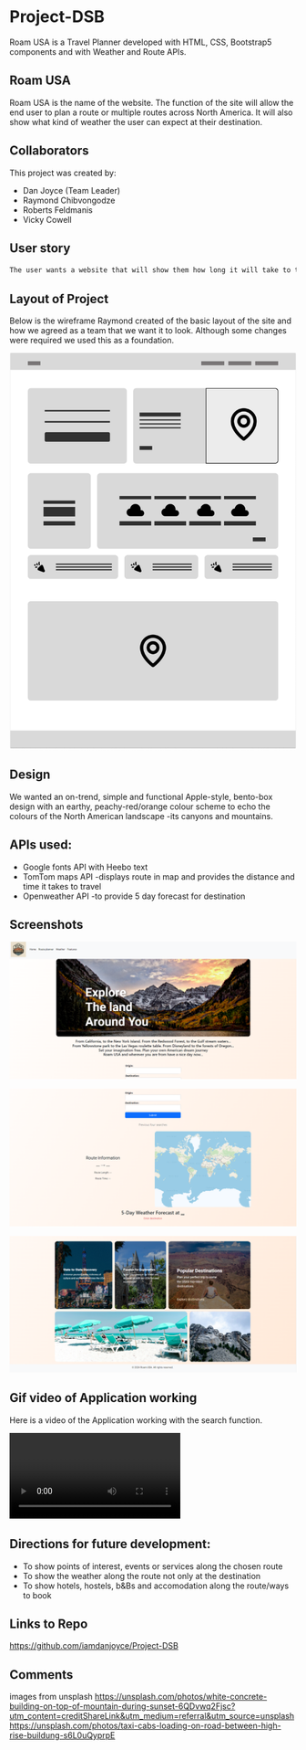 # Project-DSB

Roam USA is a Travel Planner developed with HTML, CSS, Bootstrap5 components and with Weather and Route APIs.

## Roam USA

Roam USA is the name of the website. The function of the site will allow the end user to plan a route or multiple routes across North America. It will also show what kind of weather the user can expect at their destination.

## Collaborators

This project was created by:
* Dan Joyce (Team Leader) 
* Raymond Chibvongodze
* Roberts Feldmanis 
* Vicky Cowell

## User story
```md
The user wants a website that will show them how long it will take to travel between locations within North America. They also want to be able to see what the weather will be like at their destination.
```

## Layout of Project

Below is the wireframe Raymond created of the basic layout of the site and how we agreed as a team that we want it to look. Although some changes were required we used this as a foundation. 

![alt text](./Assets/images/Screenshots/image-3.png)

## Design
We wanted an on-trend, simple and functional Apple-style, bento-box design with an earthy, peachy-red/orange colour scheme to echo the colours of the North American landscape -its canyons and mountains. 

## APIs used:

* Google fonts API with Heebo text
* TomTom maps API -displays route in map and provides the distance and time it takes to travel 
* Openweather API -to provide 5 day forecast for destination

## Screenshots

![alt text](./Assets/images/Screenshots/image.png)

![alt text](./Assets/images/Screenshots/image-1.png)

![alt text](./Assets/images/Screenshots/image-2.png)

## Gif video of Application working 
Here is a video of the Application working with the search function.

<video src="./Assets/images/Screen Recording Roam USA.mp4" controls="controls" style="max-width: 1200px;">
</video>

## Directions for future development:

* To show points of interest, events or services along the chosen route
* To show the weather along the route not only at the destination
* To show hotels, hostels, b&Bs and accomodation along the route/ways to book 

## Links to Repo

https://github.com/iamdanjoyce/Project-DSB

## Comments

images from unsplash
https://unsplash.com/photos/white-concrete-building-on-top-of-mountain-during-sunset-6QDvwq2Fjsc?utm_content=creditShareLink&utm_medium=referral&utm_source=unsplash
https://unsplash.com/photos/taxi-cabs-loading-on-road-between-high-rise-buildung-s6L0uQyprpE

